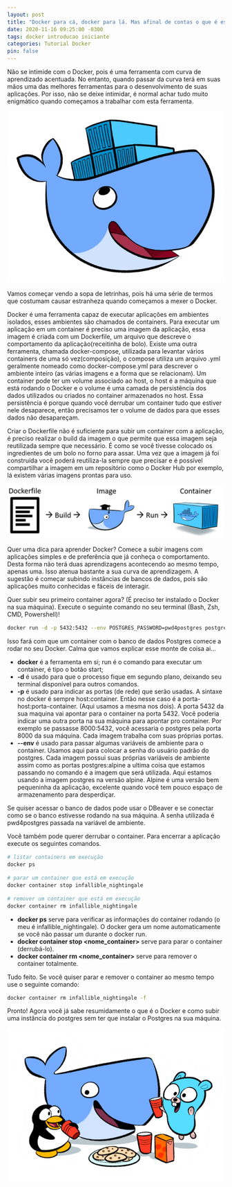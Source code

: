 ```yaml
---
layout: post
title: "Docker para cá, docker para lá. Mas afinal de contas o que é esse tal de docker ai?!"
date: 2020-11-16 09:25:00 -0300
tags: docker introducao iniciante
categories: Tutorial Docker
pin: false
---
```


Não se intimide com o Docker, pois é uma ferramenta com curva de aprendizado acentuada. No entanto, quando passar da curva terá em suas mãos uma das melhores ferramentas para o desenvolvimento de suas aplicações. Por isso, não se deixe intimidar, é normal achar tudo muito enigmático quando começamos a trabalhar com esta ferramenta.

![Docker](/assets/img/posts/2020-11-16-docker-cartoon.png)

Vamos começar vendo a sopa de letrinhas, pois há uma série de termos que costumam causar estranheza quando começamos a mexer o Docker.

Docker é uma ferramenta capaz de executar aplicações em ambientes isolados, esses ambientes são chamados de containers. Para executar um aplicação em um container é preciso uma imagem da aplicação, essa imagem é criada com um Dockerfile, um arquivo que descreve o comportamento da aplicação(receitinha de bolo). Existe uma outra ferramenta, chamada docker-compose, utilizada para levantar vários containers de uma só vez(composição), o compose utiliza um arquivo .yml geralmente nomeado como docker-compose.yml para descrever o ambiente inteiro (as várias imagens e a forma que se relacionam). Um container pode ter um volume associado ao host, o host é a máquina que está rodando o Docker e o volume é uma camada de persistência dos dados utilizados ou criados no container armazenados no host. Essa persistência é porque quando você derrubar um container tudo que estiver nele desaparece, então precisamos ter o volume de dados para que esses dados não desapareçam.

Criar o Dockerfile não é suficiente para subir um container com a aplicação, é preciso realizar o build da imagem o que permite que essa imagem seja reutilizada sempre que necessário. É como se você tivesse colocado os ingredientes de um bolo no forno para assar. Uma vez que a imagem já foi construída você poderá reutiliza-la sempre que precisar e é possível compartilhar a imagem em um repositório como o Docker Hub por exemplo, lá existem várias imagens prontas para uso.

![Docker Build](/assets/img/posts/2020-11-16-docker-build.png)

Quer uma dica para aprender Docker? Comece a subir imagens com aplicações simples e de preferência que já conheça o comportamento. Desta forma não terá duas aprendizagens acontecendo ao mesmo tempo, apenas uma. Isso atenua bastante a sua curva de aprendizagem. A sugestão é começar subindo instâncias de bancos de dados, pois são aplicações muito conhecidas e fáceis de interagir.

Quer subir seu primeiro container agora? (É preciso ter instalado o Docker na sua máquina). Execute o seguinte comando no seu terminal (Bash, Zsh, CMD, Powershell)!
```bash
docker run -d -p 5432:5432 --env POSTGRES_PASSWORD=pwd4postgres postgres:alpine
```

Isso fará com que um container com o banco de dados Postgres comece a rodar no seu Docker. Calma que vamos explicar esse monte de coisa ai...

- **docker** é a ferramenta em si;
  run é o comando para executar um container, é tipo o botão start;
- **-d** é usado para que o processo fique em segundo plano, deixando seu terminal disponível para outros comandos.
- **-p** é usado para indicar as portas (de rede) que serão usadas. A sintaxe no docker é sempre host:container. Então nesse caso é a porta-host:porta-container. (Aqui usamos a mesma nos dois). A porta 5432 da sua maquina vai apontar para o container na porta 5432. Você poderia indicar uma outra porta na sua máquina para apontar pro container. Por exemplo se passasse 8000:5432, você acessaria o postgres pela porta 8000 da sua máquina. Cada imagem trabalha com suas próprias portas.
- **--env** é usado para passar algumas variáveis de ambiente para o container. Usamos aqui para colocar a senha do usuário padrão do postgres. Cada imagem possui suas próprias variáveis de ambiente assim como as portas
  postgres:alpine a ultima coisa que estamos passando no comando é a imagem que será utilizada. Aqui estamos usando a imagem postgres na versão alpine. Alpine é uma versão bem pequeninha da aplicação, excelente quando você tem pouco espaço de armazenamento para desperdiçar.

Se quiser acessar o banco de dados pode usar o DBeaver e se conectar como se o banco estivesse rodando na sua máquina. A senha utilizada é pwd4postgres passada na variável de ambiente.

Você também pode querer derrubar o container. Para encerrar a aplicação execute os seguintes comandos.
```bash
# listar containers em execução
docker ps
```
```bash
# parar um container que está em execução
docker container stop infallible_nightingale
```
```bash
# remover um container que está em execução
docker container rm infallible_nightingale
```

- **docker ps** serve para verificar as informações do container rodando (o meu é infallible_nightingale). O docker gera um nome automaticamente se você não passar um durante o docker run.
- **docker container stop <nome_container>** serve para parar o container (derrubá-lo).
- **docker container rm <nome_container>** serve para remover o container totalmente.

Tudo feito. Se você quiser parar e remover o container ao mesmo tempo use o seguinte comando:

```bash
docker container rm infallible_nightingale -f
```
Pronto! Agora você já sabe resumidamente o que é o Docker e como subir uma instância do postgres sem ter que instalar o Postgres na sua máquina.

![Amigos do Docker](/assets/img/posts/2020-11-16-docker-friends.png)